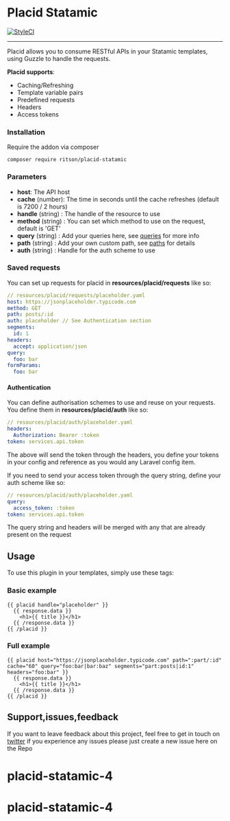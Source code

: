 # Placid Statamic

[![StyleCI](https://styleci.io/repos/25640354/shield?branch=v2)](https://styleci.io/repos/25640354)

---

Placid allows you to consume RESTful APIs in your Statamic templates, using Guzzle to handle the requests. 

**Placid supports**:
- Caching/Refreshing
- Template variable pairs
- Predefined requests
- Headers
- Access tokens

### Installation

Require the addon via composer

```
composer require ritson/placid-statamic
```

### Parameters
- **host**: The API host
- **cache** (number): The time in seconds until the cache refreshes (default is 7200 / 2 hours)
- **handle** (string) : The handle of the resource to use
- **method** (string) : You can set which method to use on the request, default is 'GET' 
- **query** (string)  : Add your queries here, see [queries](#queries) for more info
- **path** (string) : Add your own custom path, see [paths](#paths) for details
- **auth** (string) : Handle for the auth scheme to use

### Saved requests
You can set up requests for placid in **resources/placid/requests** like so:

``` yaml
// resources/placid/requests/placeholder.yaml
host: https://jsonplaceholder.typicode.com
method: GET
path: posts/:id
auth: placeholder // See Authentication section
segments:
  id: 1
headers:
  accept: application/json
query:
  foo: bar
formParams:
  foo: bar
```
		
#### Authentication
You can define authorisation schemes to use and reuse on your requests. You define them in **resources/placid/auth** like so:

``` yaml
// resources/placid/auth/placeholder.yaml
headers:
  Authorization: Bearer :token
token: services.api.token
```

The above will send the token through the headers, you define your tokens in your config and reference as you would any Laravel config item.

If you need to send your access token through the query string, define your auth scheme like so:

``` yaml
// resources/placid/auth/placeholder.yaml
query:
  access_token: :token
token: services.api.token
```

The query string and headers will be merged with any that are already present on the request

## Usage

To use this plugin in your templates, simply use these tags:

### Basic example
 
```
{{ placid handle="placeholder" }}
  {{ response.data }}
    <h1>{{ title }}</h1>
  {{ /response.data }}
{{ /placid }}
```

### Full example

```
{{ placid host="https://jsonplaceholder.typicode.com" path=":part/:id" cache="60" query="foo:bar|bar:baz" segments="part:posts|id:1" headers="foo:bar" }}
  {{ response.data }}
    <h1>{{ title }}</h1>
  {{ /response.data }}
{{ /placid }}
```

## Support,issues,feedback
If you want to leave feedback about this project, feel free to get in touch on [twitter](http://www.twitter.com/alecritson) if you experience any issues please just create a new issue here on the Repo
# placid-statamic-4
# placid-statamic-4
